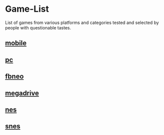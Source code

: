 # Game-List
List of games from various platforms and categories tested and selected by people with questionable tastes.

## [mobile](https://github.com/gamelist112/Game-List/blob/main/Game-List/Games_mobile.md)

## [pc](https://github.com/gamelist112/Game-List/blob/main/Game-List/pc.md)

## [fbneo](https://github.com/gamelist112/Game-List/blob/main/Game-List/fbneo.md)

## [megadrive](https://github.com/gamelist112/Game-List/blob/main/Game-List/megadrive.md)

## [nes](https://github.com/gamelist112/Game-List/blob/main/Game-List/nes.md)

## [snes](https://github.com/gamelist112/Game-List/blob/main/Game-List/snes.md)
